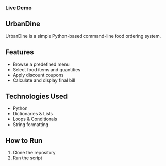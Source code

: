 ### Live Demo 


## UrbanDine

UrbanDine is a simple Python-based command-line food ordering system.

## Features

- Browse a predefined menu
- Select food items and quantities
- Apply discount coupons
- Calculate and display final bill

## Technologies Used

- Python
- Dictionaries & Lists
- Loops & Conditionals
- String formatting

## How to Run

1. Clone the repository
2. Run the script

